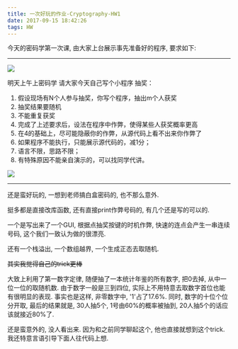 ```yaml
---
title: 一次好玩的作业-Cryptography-HW1
date: 2017-09-15 18:42:26
tags: HW
---
```


今天的密码学第一次课, 由大家上台展示事先准备好的程序, 要求如下:

---

![](http://otivusbsc.bkt.clouddn.com/07f571c5-1c2d-4959-9f43-941f9c50d1d2)

明天上午上密码学
请大家今天自己写个小程序 抽奖：

1. 假设现场有N个人参与抽奖，你写个程序，抽出m个人获奖
2. 抽奖结果要随机
3. 不能重复获奖
4. 完成了上述要求后，设法在程序中作弊，使得某些人获奖概率更高
5. 在4的基础上，尽可能隐蔽你的作弊，从源代码上看不出来你作弊了
6. 如果程序不能执行，只能展示源代码的，减1分；
7. 语言不限，思路不限；
8. 有特殊原因不能亲自演示的，可以找同学代讲。

![](http://otivusbsc.bkt.clouddn.com/8170abb5-9d23-47a8-918a-0541d5d8b9be)

---

还是蛮好玩的, 一想到老师搞白盒密码的, 也不那么意外.

挺多都是直接改库函数, 还有直接print作弊号码的, 有几个还是写的可以的.

一个是写出来了一个GUI, 根据点抽奖按键的时机作弊, 快速的连点会产生一串连续号码, 这个我们一致认为做的很漂亮.

还有一个栈溢出, 一个数组越界, 一个生成正态去取随机.

~~其实我觉得自己的trick更棒~~

大致上利用了第一数字定律, 随便抽了一本统计年鉴的所有数字, 把0去掉, 从中一位一位的取随机数. 由于数字一般是三到四位, 实际上不用特意去取数字首位也能有很明显的表现. 事实也是这样, 非零数字中, '1'占了17.6%. 同时, 数字的十位个位分开取, 最后的结果就是, 30人抽5个, 1号由60%的概率被抽到, 20人抽5个的话应该就接近80%了.

还是蛮意外的, 没人看出来. 因为和之前同学聊起这个, 他也直接就想到这个trick. 我还特意言语引导下面人往代码上想.